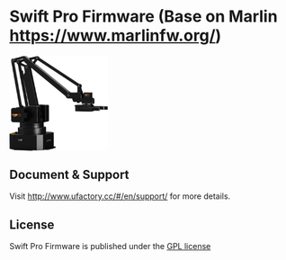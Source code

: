 # Swift Pro Firmware (Base on Marlin https://www.marlinfw.org/)

<img align="top" width=175 src="buildroot/share/pixmaps/logo/SwiftPro.png" />

## Document & Support

Visit http://www.ufactory.cc/#/en/support/ for more details.

## License

Swift Pro Firmware is published under the [GPL license](/LICENSE) 